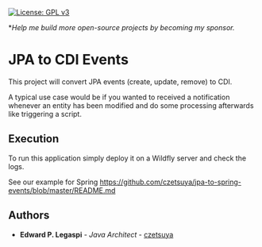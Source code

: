 [![License: GPL v3](https://img.shields.io/badge/License-GPLv3-blue.svg)](https://www.gnu.org/licenses/gpl-3.0)

**Help me build more open-source projects by becoming my sponsor.*

# JPA to CDI Events

This project will convert JPA events (create, update, remove) to CDI.

A typical use case would be if you wanted to received a notification whenever an entity has been modified
and do some processing afterwards like triggering a script.

## Execution

To run this application simply deploy it on a Wildfly server and check the logs.

See our example for Spring https://github.com/czetsuya/jpa-to-spring-events/blob/master/README.md

## Authors

 * **Edward P. Legaspi** - *Java Architect* - [czetsuya](https://github.com/czetsuya)
